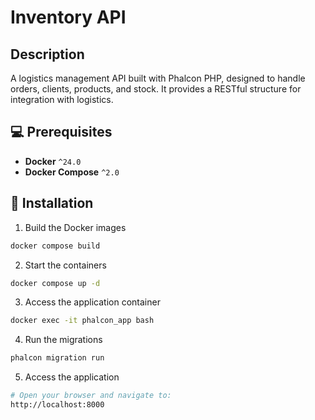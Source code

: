 # Inventory API

## Description
A logistics management API built with Phalcon PHP, designed to handle orders, clients, products, and stock. It provides a RESTful structure for integration with logistics.

## 💻 Prerequisites
* **Docker** `^24.0`
* **Docker Compose** `^2.0`

## 🐋 Installation

1. Build the Docker images
```bash
docker compose build
```

2. Start the containers
```bash
docker compose up -d
```

3. Access the application container
```bash
docker exec -it phalcon_app bash
```

4. Run the migrations
```bash
phalcon migration run
```

5. Access the application
```bash
# Open your browser and navigate to:
http://localhost:8000
```